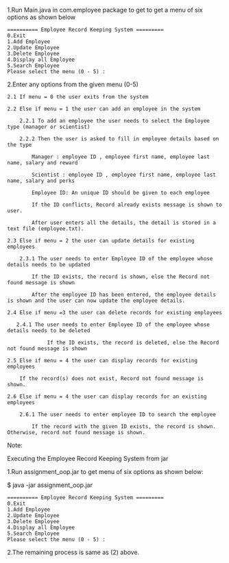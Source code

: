 

1.Run Main.java in com.employee package to get to get a menu of six options as shown below 

	========== Employee Record Keeping System =========
	0.Exit
	1.Add Employee
	2.Update Employee
	3.Delete Employee
	4.Display all Employee
	5.Search Employee
	Please select the menu (0 - 5) : 


2.Enter any options from the given menu (0-5) 
   
	2.1 If menu = 0 the user exits from the system 

	2.2 Else if menu = 1 the user can add an employee in the system 
		
		2.2.1 To add an employee the user needs to select the Employee type (manager or scientist)

		2.2.2 Then the user is asked to fill in employee details based on the type

			Manager : employee ID , employee first name, employee last name, salary and reward

			Scientist : employee ID , employee first name, employee last name, salary and perks

			Employee ID: An unique ID should be given to each employee

			If the ID conflicts, Record already exists message is shown to user.

			After user enters all the details, the detail is stored in a text file (employee.txt).

	2.3 Else if menu = 2 the user can update details for existing employees 

	    2.3.1 The user needs to enter Employee ID of the employee whose details needs to be updated
		  
			If the ID exists, the record is shown, else the Record not found message is shown

			After the employee ID has been entered, the employee details is shown and the user can now update the employee details.
		
	2.4 Else if menu =3 the user can delete records for existing employees 
	    
	   2.4.1 The user needs to enter Employee ID of the employee whose details needs to be deleted
	         
                 If the ID exists, the record is deleted, else the Record not found message is shown 

	2.5 Else if menu = 4 the user can display records for existing employees 
            
	    If the record(s) does not exist, Record not found message is shown.

	2.6 Else if menu = 4 the user can display records for an existing employees 

	    2.6.1 The user needs to enter employee ID to search the employee 
		
	        If the record with the given ID exists, the record is shown. Otherwise, record not found message is shown.
	

Note:


Executing the Employee Record Keeping System from jar 

1.Run assignment_oop.jar to get menu of six options as shown below:
	
$ java -jar assignment_oop.jar

	========== Employee Record Keeping System =========
	0.Exit
	1.Add Employee
	2.Update Employee
	3.Delete Employee
	4.Display all Employee
	5.Search Employee
	Please select the menu (0 - 5) : 

2.The remaining process is same as (2) above.
	   	
